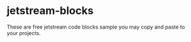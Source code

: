 # jetstream-blocks
These are free jetstream code blocks sample you may copy and paste to your projects.


